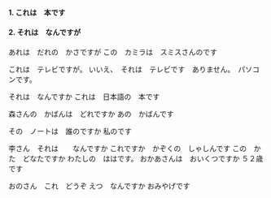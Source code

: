 #### 1. これは　本です
#### 2. それは　なんですが
あれは　だれの　かさですが
この　カミラは　スミスさんのです

これは　テレビですが。
いいえ、　それは　テレビです　ありません。　パソコンです。

それは　なんですか
これは　日本語の　本です

森さんの　かばんは　どれですか
あの　かばんです

その　ノートは　誰のですか
私のです

李さん　それは　　なんですか
これですか　かぞくの　しゃしんです
この　かた　どなたですか
わたしの　ははです。
おかあさんは　おいくつですか
５２歳です

おのさん　これ　どうぞ
えつ　なんですか
おみやげです
